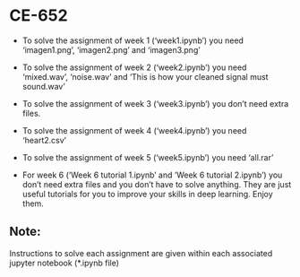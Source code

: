 # CE-652



- To solve the assignment of week 1 (‘week1.ipynb’) you need ‘imagen1.png’, ‘imagen2.png’ and ‘imagen3.png’

- To solve the assignment of week 2 (‘week2.ipynb’) you need ‘mixed.wav’, ‘noise.wav’ and ‘This is how your cleaned signal must sound.wav’

- To solve the assignment of week 3 (‘week3.ipynb’) you don’t need extra files.

- To solve the assignment of week 4 (‘week4.ipynb’) you need ‘heart2.csv’

- To solve the assignment of week 5 (‘week5.ipynb’) you need ‘all.rar’

- For week 6 (‘Week 6 tutorial 1.ipynb’ and ‘Week 6 tutorial 2.ipynb’) you don’t need extra files and you don’t have to solve anything. They are just useful tutorials for you to improve your skills in deep learning. Enjoy them. 

## Note:
Instructions to solve each assignment are given within each associated jupyter notebook (*.ipynb file)
